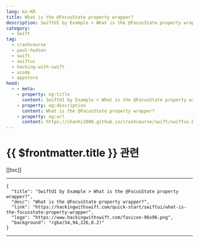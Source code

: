 ```yaml
---
lang: ko-KR
title: What is the @FocusState property wrapper?
description: SwiftUI by Example > What is the @FocusState property wrapper?
category:
  - Swift
tag: 
  - crashcourse
  - paul-hudson
  - swift
  - swiftui
  - hacking-with-swift
  - xcode
  - appstore
head:
  - - meta:
    - property: og:title
      content: SwiftUI by Example > What is the @FocusState property wrapper?
    - property: og:description
      content: What is the @FocusState property wrapper?
    - property: og:url
      content: https://chanhi2000.github.io/crashcourse/swift/swiftui-by-example/25-appendix-a/what-is-the-focusstate-property-wrapper.html
---
```


# {{ $frontmatter.title }} 관련

[[toc]]

---

```component VPCard
{
  "title": "SwiftUI by Example > What is the @FocusState property wrapper?",
  "desc": "What is the @FocusState property wrapper?",
  "link": "https://hackingwithswift.com/quick-start/swiftui/what-is-the-focusstate-property-wrapper",
  "logo": "https://www.hackingwithswift.com/favicon-96x96.png",
  "background": "rgba(54,94,226,0.2)"
}
```

---

<TagLinks />